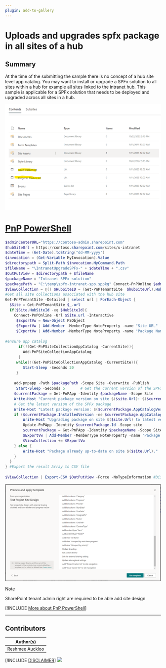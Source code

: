 ```yaml
---
plugin: add-to-gallery
---
```


# Uploads and upgrades spfx package in all sites of a hub

## Summary

At the time of the submitting the sample there is no concept of a hub site level app catalog. You may want to install or upgrade a SPFx solution to all sites within a hub for example all sites linked to the intranet hub. This sample is applicable for a SPFx solution that needs to be deployed and upgraded across all sites in a hub. 

  ![Example Screenshot](assets/example.png)

# [PnP PowerShell](#tab/pnpps)

```powershell
$adminCenterURL="https://contoso-admin.sharepoint.com"
$hubSiteUrl = https://contoso.sharepoint.com/sites/u-intranet
$dateTime = (Get-Date).toString("dd-MM-yyyy")
$invocation = (Get-Variable MyInvocation).Value
$directorypath = Split-Path $invocation.MyCommand.Path
$fileName = "\IntranetUpgradeSPFx-" + $dateTime + ".csv"
$OutPutView = $directorypath + $fileName
$packageName = "Intranet SPFx solution"
$packagePath = "C:\temp\spfx-intranet-spo.sppkg" Connect-PnPOnline $adminCenterURL -Interactive $adminConnection  = Get-PnPConnection
$ViewCollection = @() $HubSiteID = (Get-PnPTenantSite  $hubSiteUrl).HubSiteId
#Get all site collections associated with the hub site
Get-PnPTenantSite -Detailed | select url | ForEach-Object {
  $Site = Get-PnPTenantSite $_.url
  If($Site.HubSiteId -eq $HubSiteId){
    Connect-PnPOnline -Url $Site.url -Interactive
     $ExportVw = New-Object PSObject
     $ExportVw | Add-Member -MemberType NoteProperty -name "Site URL" -value $Site.url
     $ExportVw | Add-Member -MemberType NoteProperty -name "Package Name" -value $packageName      
      
#ensure app catalog
      if(!(Get-PnPSiteCollectionAppCatalog -CurrentSite)){
        Add-PnPSiteCollectionAppCatalog
      }
     while(!(Get-PnPSiteCollectionAppCatalog -CurrentSite)){
        Start-Sleep -Seconds 20
     }

    add-pnpapp -Path $packagePath -Scope Site -Overwrite -Publish
     Start-Sleep -Seconds 5       # Get the current version of the SPFx package
    $currentPackage = Get-PnPApp -Identity $packageName -Scope Site
    Write-Host "Current package version on site $($site.Url): $($currentPackage.InstalledVersion)"
    # Get the latest version of the SPFx package
    Write-Host "Latest package version: $($currentPackage.AppCatalogVersion)"     # Update the package to the latest version
    if ($currentPackage.InstalledVersion -ne $currentPackage.AppCatalogVersion) {
        Write-Host "Upgrading package on site $($site.Url) to latest version..."
        Update-PnPApp -Identity $currentPackage.Id -Scope site
        $currentPackage = Get-PnPApp -Identity $packageName -Scope Site
        $ExportVw | Add-Member -MemberType NoteProperty -name "Package Version" -value $currentPackage.AppCatalogVersion
        $ViewCollection += $ExportVw
    } else {
        Write-Host "Package already up-to-date on site $($site.Url)."
    }
  }
} #Export the result Array to CSV file

$ViewCollection | Export-CSV $OutPutView -Force -NoTypeInformation #Disconnect-PnPOnline
```
![Results Screenshot](assets/preview.png)

> [!Note]
> SharePoint tenant admin right are required to be able add site design

[!INCLUDE [More about PnP PowerShell](../../docfx/includes/MORE-PNPPS.md)]

***

## Contributors

| Author(s) |
|-----------|
| Reshmee Auckloo |


[!INCLUDE [DISCLAIMER](../../docfx/includes/DISCLAIMER.md)]
<img src="https://pnptelemetry.azurewebsites.net/script-samples/scripts/spo-upgrade-deploy-spfx-sitesinhub" aria-hidden="true" />

